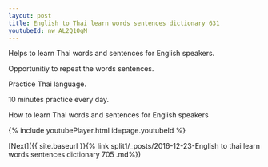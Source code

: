 ```yaml
---
layout: post
title: English to Thai learn words sentences dictionary 631 
youtubeId: nw_AL2Q1OgM
---
```

 
 
Helps to learn Thai words and sentences for English speakers.

Opportunitiy to repeat the words sentences. 

Practice Thai language. 
 
10 minutes practice every day. 
 
How to learn Thai words and sentences for English speakers 
 
{% include youtubePlayer.html id=page.youtubeId %}
 
 
[Next]({{ site.baseurl }}{% link  split1/_posts/2016-12-23-English to thai learn words sentences dictionary 705 .md%})
 
